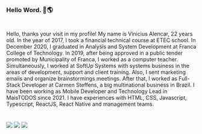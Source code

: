 ﻿### Hello Word. 📲🌎

#

Hello, thanks your visit in my profile! My name is Vinicius Alencar, 22 years old. In the year of 2017, I took a financial technical course at ETEC school. In December 2020, I graduated in Analysis and System Development at Franca College of Technology. In 2019, after being approved in a public tender promoted by Municipality of Franca, I worked as a computer teacher. Simultaneously, I worked at SoftUp Systems with systems business in the areas of development, support and client training. Also, I sent marketing emails and organize brainstormings meetings. After that, I worked as Full-Stack Developer at Carmen Steffens, a big multinational business in Brazil. I have been working as Mobile Developer and Technology Lead in MaisTODOS since 2021. I have experiences with HTML, CSS, Javascript, Typescript, ReactJS, React Native and management teams.

#
 

  <a href="https://instagram.com/vini.alencar2" target="_blank"><img src="https://img.shields.io/badge/-Instagram-%23E4405F?style=for-the-badge&logo=instagram&logoColor=white" target="_blank"></a>
  <a href = "mailto:viniciusalencar176@gmail.com"><img src="https://img.shields.io/badge/-Gmail-%23333?style=for-the-badge&logo=gmail&logoColor=white" target="_blank"></a>
  <a href="https://www.linkedin.com/in/viniciusalencar176" target="_blank"><img src="https://img.shields.io/badge/-LinkedIn-%230077B5?style=for-the-badge&logo=linkedin&logoColor=white" target="_blank"></a> 
</div>
